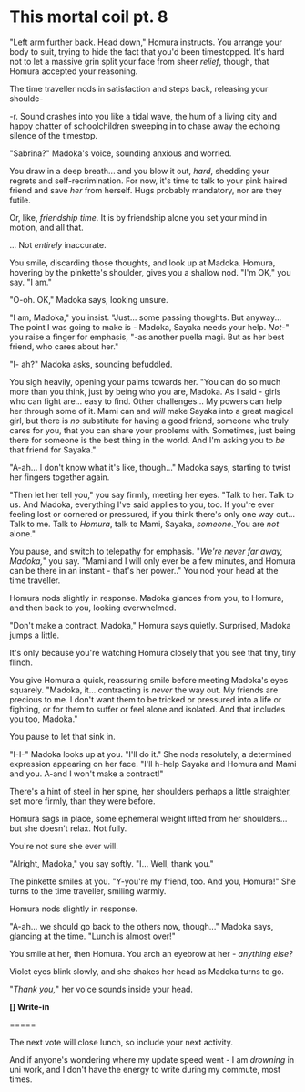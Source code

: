 # This mortal coil pt. 8

"Left arm further back. Head down," Homura instructs. You arrange your body to suit, trying to hide the fact that you'd been timestopped. It's hard not to let a massive grin split your face from sheer *relief*, though, that Homura accepted your reasoning.

The time traveller nods in satisfaction and steps back, releasing your shoulde-

\-r. Sound crashes into you like a tidal wave, the hum of a living city and happy chatter of schoolchildren sweeping in to chase away the echoing silence of the timestop.

"Sabrina?" Madoka's voice, sounding anxious and worried.

You draw in a deep breath... and you blow it out, *hard*, shedding your regrets and self-recrimination. For now, it's time to talk to your pink haired friend and save *her* from herself. Hugs probably mandatory, nor are they futile.

Or, like, *friendship time*. It is by friendship alone you set your mind in motion, and all that.

... Not *entirely* inaccurate.

You smile, discarding those thoughts, and look up at Madoka. Homura, hovering by the pinkette's shoulder, gives you a shallow nod. "I'm OK," you say. "I am."

"O-oh. OK," Madoka says, looking unsure.

"I am, Madoka," you insist. "Just... some passing thoughts. But anyway... The point I was going to make is - Madoka, Sayaka needs your help. *Not*-" you raise a finger for emphasis, "-as another puella magi. But as her best friend, who cares about her."

"I- ah?" Madoka asks, sounding befuddled.

You sigh heavily, opening your palms towards her. "You can do so much more than you think, just by being who you are, Madoka. As I said - girls who can fight are... easy to find. Other challenges... My powers can help her through some of it. Mami can and *will* make Sayaka into a great magical girl, but there is *no* substitute for having a good friend, someone who truly cares for you, that you can share your problems with. Sometimes, just being there for someone is the best thing in the world. And I'm asking you to *be* that friend for Sayaka."

"A-ah... I don't know what it's like, though..." Madoka says, starting to twist her fingers together again.

"Then let her tell you," you say firmly, meeting her eyes. "Talk to her. Talk to us. And Madoka, everything I've said applies to you, too. If you're ever feeling lost or cornered or pressured, if you think there's only one way out... Talk to me. Talk to *Homura*, talk to Mami, Sayaka, *someone*.[ ](<http://somewhere, is fighting for you. As long as you remember her,>)You are *not* alone."

You pause, and switch to telepathy for emphasis. "*We're never far away, Madoka,*" you say. "Mami and I will only ever be a few minutes, and Homura can be there in an instant - that's her power.." You nod your head at the time traveller.

Homura nods slightly in response. Madoka glances from you, to Homura, and then back to you, looking overwhelmed.

"Don't make a contract, Madoka," Homura says quietly. Surprised, Madoka jumps a little.

It's only because you're watching Homura closely that you see that tiny, tiny flinch.

You give Homura a quick, reassuring smile before meeting Madoka's eyes squarely. "Madoka, it... contracting is *never* the way out. My friends are precious to me. I don't want them to be tricked or pressured into a life or fighting, or for them to suffer or feel alone and isolated. And that includes you too, Madoka."

You pause to let that sink in.

"I-I-" Madoka looks up at you. "I'll do it." She nods resolutely, a determined expression appearing on her face. "I'll h-help Sayaka and Homura and Mami and you. A-and I won't make a contract!"

There's a hint of steel in her spine, her shoulders perhaps a little straighter, set more firmly, than they were before.

Homura sags in place, some ephemeral weight lifted from her shoulders... but she doesn't relax. Not fully.

You're not sure she ever will.

"Alright, Madoka," you say softly. "I... Well, thank you."

The pinkette smiles at you. "Y-you're my friend, too. And you, Homura!" She turns to the time traveller, smiling warmly.

Homura nods slightly in response.

"A-ah... we should go back to the others now, though..." Madoka says, glancing at the time. "Lunch is almost over!"

You smile at her, then Homura. You arch an eyebrow at her - *anything else?*

Violet eyes blink slowly, and she shakes her head as Madoka turns to go.

"*Thank you,*" her voice sounds inside your head.

**\[] Write-in**

\=====​

The next vote will close lunch, so include your next activity.

And if anyone's wondering where my update speed went - I am *drowning* in uni work, and I don't have the energy to write during my commute, most times.

